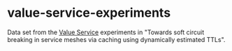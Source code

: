 # value-service-experiments
Data set from the [Value Service](https://github.com/llarsson/value-service) experiments in "Towards soft circuit breaking in service meshes via caching using dynamically estimated TTLs".
